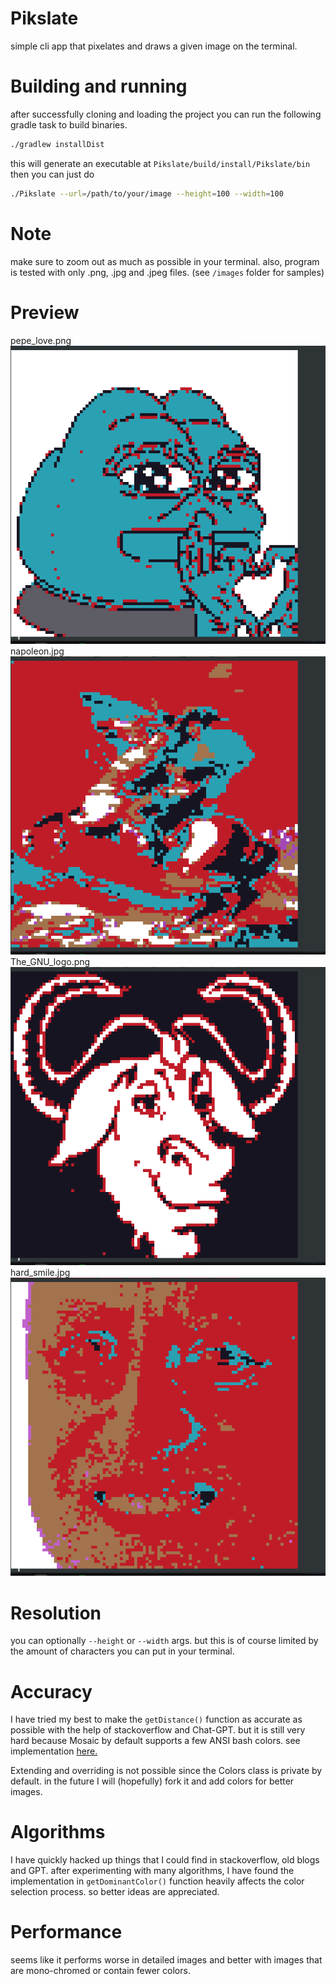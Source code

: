 # Pikslate
simple cli app that pixelates and draws a given image on the terminal. 

# Building and running
after successfully cloning and loading the project you can run the following gradle task
to build binaries.

```bash
./gradlew installDist
```

this will generate an executable at ``Pikslate/build/install/Pikslate/bin`` then you can just
do
```bash
./Pikslate --url=/path/to/your/image --height=100 --width=100
```

# Note
make sure to zoom out as much as possible in your terminal. also, program is tested with only .png, .jpg and
.jpeg files. (see ``/images`` folder for samples)

# Preview
pepe_love.png
![Preview|100x100](./preview/preview_1.png)
napoleon.jpg
![Preview|100x100](./preview/preview_2.png)
The_GNU_logo.png
![Preview|100x100](./preview/preview_3.png)
hard_smile.jpg
![Preview|100x100](./preview/preview_4.png)

# Resolution
you can optionally ``--height`` or ``--width`` args. but this is of course limited by the amount of
characters you can put in your terminal.

# Accuracy
I have tried my best to make the ``getDistance()`` function as accurate as possible with the help of
stackoverflow and Chat-GPT. but it is still very hard because Mosaic by default supports a few ANSI bash
colors. see implementation [here.](https://github.com/JakeWharton/mosaic/blob/trunk/mosaic-runtime/src/commonMain/kotlin/com/jakewharton/mosaic/ui/Color.kt) 

Extending and overriding is not possible since the Colors class is private by default. in the future
I will (hopefully) fork it and add colors for better images. 

# Algorithms
I have quickly hacked up things that I could find in stackoverflow, old blogs and GPT. after experimenting with many
algorithms, I have found the implementation in ``getDominantColor()`` function heavily affects the color
selection process. so better ideas are appreciated.

# Performance
seems like it performs worse in detailed images and better with images that are mono-chromed or contain
fewer colors.